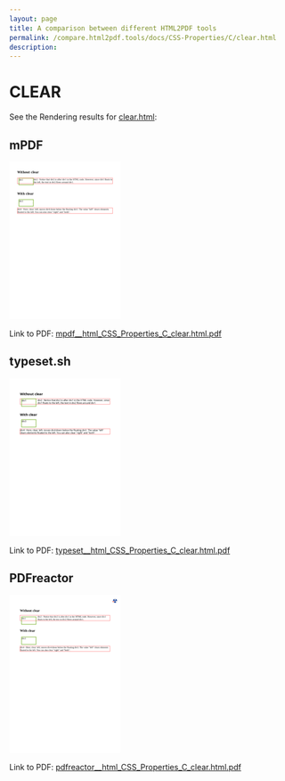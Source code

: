 ```yaml
---
layout: page
title: A comparison between different HTML2PDF tools
permalink: /compare.html2pdf.tools/docs/CSS-Properties/C/clear.html
description: 
---
```


# CLEAR

See the Rendering results for [clear.html](/html/CSS%20Properties/C/clear.html):

## mPDF
![](mpdf__html_CSS_Properties_C_clear.html.png) 

Link to PDF: [mpdf__html_CSS_Properties_C_clear.html.pdf](mpdf__html_CSS_Properties_C_clear.html.pdf)

## typeset.sh
![](typeset__html_CSS_Properties_C_clear.html.png) 

Link to PDF: [typeset__html_CSS_Properties_C_clear.html.pdf](typeset__html_CSS_Properties_C_clear.html.pdf)

## PDFreactor
![](pdfreactor__html_CSS_Properties_C_clear.html.png) 

Link to PDF: [pdfreactor__html_CSS_Properties_C_clear.html.pdf](pdfreactor__html_CSS_Properties_C_clear.html.pdf)

